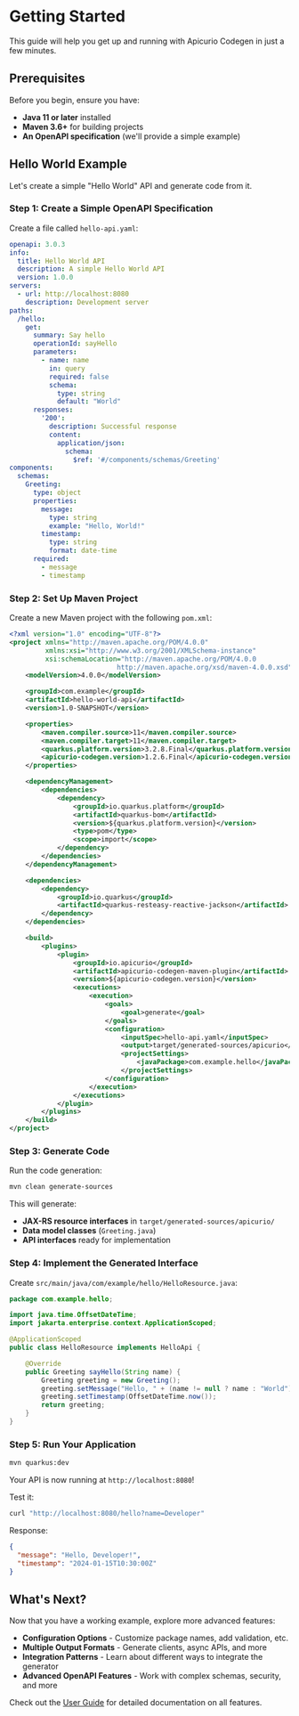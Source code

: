 # Getting Started

This guide will help you get up and running with Apicurio Codegen in just a few minutes.

## Prerequisites

Before you begin, ensure you have:

- **Java 11 or later** installed
- **Maven 3.6+** for building projects
- **An OpenAPI specification** (we'll provide a simple example)

## Hello World Example

Let's create a simple "Hello World" API and generate code from it.

### Step 1: Create a Simple OpenAPI Specification

Create a file called `hello-api.yaml`:

```yaml
openapi: 3.0.3
info:
  title: Hello World API
  description: A simple Hello World API
  version: 1.0.0
servers:
  - url: http://localhost:8080
    description: Development server
paths:
  /hello:
    get:
      summary: Say hello
      operationId: sayHello
      parameters:
        - name: name
          in: query
          required: false
          schema:
            type: string
            default: "World"
      responses:
        '200':
          description: Successful response
          content:
            application/json:
              schema:
                $ref: '#/components/schemas/Greeting'
components:
  schemas:
    Greeting:
      type: object
      properties:
        message:
          type: string
          example: "Hello, World!"
        timestamp:
          type: string
          format: date-time
      required:
        - message
        - timestamp
```

### Step 2: Set Up Maven Project

Create a new Maven project with the following `pom.xml`:

```xml
<?xml version="1.0" encoding="UTF-8"?>
<project xmlns="http://maven.apache.org/POM/4.0.0"
         xmlns:xsi="http://www.w3.org/2001/XMLSchema-instance"
         xsi:schemaLocation="http://maven.apache.org/POM/4.0.0
                           http://maven.apache.org/xsd/maven-4.0.0.xsd">
    <modelVersion>4.0.0</modelVersion>

    <groupId>com.example</groupId>
    <artifactId>hello-world-api</artifactId>
    <version>1.0-SNAPSHOT</version>

    <properties>
        <maven.compiler.source>11</maven.compiler.source>
        <maven.compiler.target>11</maven.compiler.target>
        <quarkus.platform.version>3.2.8.Final</quarkus.platform.version>
        <apicurio-codegen.version>1.2.6.Final</apicurio-codegen.version>
    </properties>

    <dependencyManagement>
        <dependencies>
            <dependency>
                <groupId>io.quarkus.platform</groupId>
                <artifactId>quarkus-bom</artifactId>
                <version>${quarkus.platform.version}</version>
                <type>pom</type>
                <scope>import</scope>
            </dependency>
        </dependencies>
    </dependencyManagement>

    <dependencies>
        <dependency>
            <groupId>io.quarkus</groupId>
            <artifactId>quarkus-resteasy-reactive-jackson</artifactId>
        </dependency>
    </dependencies>

    <build>
        <plugins>
            <plugin>
                <groupId>io.apicurio</groupId>
                <artifactId>apicurio-codegen-maven-plugin</artifactId>
                <version>${apicurio-codegen.version}</version>
                <executions>
                    <execution>
                        <goals>
                            <goal>generate</goal>
                        </goals>
                        <configuration>
                            <inputSpec>hello-api.yaml</inputSpec>
                            <output>target/generated-sources/apicurio</output>
                            <projectSettings>
                                <javaPackage>com.example.hello</javaPackage>
                            </projectSettings>
                        </configuration>
                    </execution>
                </executions>
            </plugin>
        </plugins>
    </build>
</project>
```

### Step 3: Generate Code

Run the code generation:

```bash
mvn clean generate-sources
```

This will generate:

- **JAX-RS resource interfaces** in `target/generated-sources/apicurio/`
- **Data model classes** (`Greeting.java`)
- **API interfaces** ready for implementation

### Step 4: Implement the Generated Interface

Create `src/main/java/com/example/hello/HelloResource.java`:

```java
package com.example.hello;

import java.time.OffsetDateTime;
import jakarta.enterprise.context.ApplicationScoped;

@ApplicationScoped
public class HelloResource implements HelloApi {

    @Override
    public Greeting sayHello(String name) {
        Greeting greeting = new Greeting();
        greeting.setMessage("Hello, " + (name != null ? name : "World") + "!");
        greeting.setTimestamp(OffsetDateTime.now());
        return greeting;
    }
}
```

### Step 5: Run Your Application

```bash
mvn quarkus:dev
```

Your API is now running at `http://localhost:8080`!

Test it:
```bash
curl "http://localhost:8080/hello?name=Developer"
```

Response:
```json
{
  "message": "Hello, Developer!",
  "timestamp": "2024-01-15T10:30:00Z"
}
```

## What's Next?

Now that you have a working example, explore more advanced features:

- **Configuration Options** - Customize package names, add validation, etc.
- **Multiple Output Formats** - Generate clients, async APIs, and more
- **Integration Patterns** - Learn about different ways to integrate the generator
- **Advanced OpenAPI Features** - Work with complex schemas, security, and more

Check out the [User Guide](user-guide/) for detailed documentation on all features.